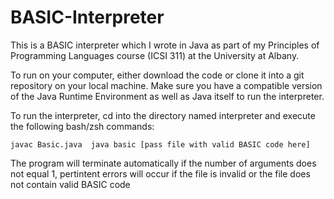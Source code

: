 # BASIC-Interpreter

This is a BASIC interpreter which I wrote in Java as part of my Principles of Programming Languages course (ICSI 311) at the University at Albany.

To run on your computer, either download the code or clone it into a git repository on your local machine. Make sure you have a compatible version of the Java Runtime Environment as well as Java itself to run the interpreter.

To run the interpreter, cd into the directory named interpreter and execute the following bash/zsh commands:

`javac Basic.java 
java basic [pass file with valid BASIC code here]`


The program will terminate automatically if the number of arguments does not equal 1, pertintent errors will occur if the file is invalid or the file does not contain valid BASIC code
